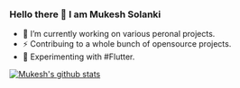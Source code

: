 ### Hello there 👋 I am Mukesh Solanki

- 🔭 I’m currently working on various peronal projects.
- ⚡ Contribuing to a whole bunch of opensource projects.
- 🌱 Experimenting with #Flutter.

[![Mukesh's github stats](https://github-readme-stats.vercel.app/api?username=mukeshsolanki&hide=contribs&count_private=true&show_icons=true)](https://github.com/mukeshsolanki/github-readme-stats)

